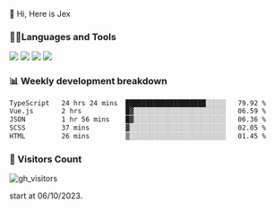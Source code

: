  👋 Hi, Here is Jex

 

### 🧑‍💻Languages and Tools

<code><a href="https://react.dev"><img src="https://api.iconify.design/logos:react.svg" /></a></code>
<code><a href="https://github.com/vuejs/core"><img src="https://api.iconify.design/logos:vue.svg" /></a></code> 
<code><a href="https://github.com/microsoft/TypeScript"><img src="https://api.iconify.design/logos:typescript-icon.svg" /></a></code>
<code><a href="https://threejs.org/"><img src="https://api.iconify.design/logos:threejs.svg" /></a></code>

### 📊 Weekly development breakdown

<!--START_SECTION:waka-->

```txt
TypeScript   24 hrs 24 mins  ████████████████████░░░░░   79.92 %
Vue.js       2 hrs           █▓░░░░░░░░░░░░░░░░░░░░░░░   06.59 %
JSON         1 hr 56 mins    █▓░░░░░░░░░░░░░░░░░░░░░░░   06.36 %
SCSS         37 mins         ▓░░░░░░░░░░░░░░░░░░░░░░░░   02.05 %
HTML         26 mins         ▒░░░░░░░░░░░░░░░░░░░░░░░░   01.45 %
```

<!--END_SECTION:waka-->


### 👀 Visitors Count

![gh_visitors](https://profile-counter.glitch.me/jexlau/count.svg)

start at 06/10/2023.
